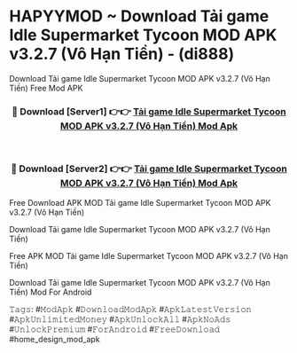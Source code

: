 # HAPYYMOD ~ Download Tải game Idle Supermarket Tycoon MOD APK v3.2.7 (Vô Hạn Tiền) - (di888)
Download Tải game Idle Supermarket Tycoon MOD APK v3.2.7 (Vô Hạn Tiền) Free Mod APK

<div align="center">
<h3>🔴 Download [Server1] 👉👉 <a href="https://apk-comot.site?title=Tải_game_Idle_Supermarket_Tycoon_MOD_APK_v3.2.7_(Vô_Hạn_Tiền)">Tải game Idle Supermarket Tycoon MOD APK v3.2.7 (Vô Hạn Tiền) Mod Apk</a></h3><br>

<h3>🔴 Download [Server2] 👉👉 <a href="https://apk-comot.site?title=Tải_game_Idle_Supermarket_Tycoon_MOD_APK_v3.2.7_(Vô_Hạn_Tiền)">Tải game Idle Supermarket Tycoon MOD APK v3.2.7 (Vô Hạn Tiền) Mod Apk</a></h3>
</div>


Free Download APK MOD Tải game Idle Supermarket Tycoon MOD APK v3.2.7 (Vô Hạn Tiền)

Download Tải game Idle Supermarket Tycoon MOD APK v3.2.7 (Vô Hạn Tiền) 

Free APK MOD Tải game Idle Supermarket Tycoon MOD APK v3.2.7 (Vô Hạn Tiền) 

Download Tải game Idle Supermarket Tycoon MOD APK v3.2.7 (Vô Hạn Tiền) Mod For Android

𝚃𝚊𝚐𝚜: #𝙼𝚘𝚍𝙰𝚙𝚔 #𝙳𝚘𝚠𝚗𝚕𝚘𝚊𝚍𝙼𝚘𝚍𝙰𝚙𝚔 #𝙰𝚙𝚔𝙻𝚊𝚝𝚎𝚜𝚝𝚅𝚎𝚛𝚜𝚒𝚘𝚗 #𝙰𝚙𝚔𝚄𝚗𝚕𝚒𝚖𝚒𝚝𝚎𝚍𝙼𝚘𝚗𝚎𝚢 #𝙰𝚙𝚔𝚄𝚗𝚕𝚘𝚌𝚔𝙰𝚕𝚕 #𝙰𝚙𝚔𝙽𝚘𝙰𝚍𝚜 #𝚄𝚗𝚕𝚘𝚌𝚔𝙿𝚛𝚎𝚖𝚒𝚞𝚖 #𝙵𝚘𝚛𝙰𝚗𝚍𝚛𝚘𝚒𝚍 #𝙵𝚛𝚎𝚎𝙳𝚘𝚠𝚗𝚕𝚘𝚊𝚍 #home_design_mod_apk